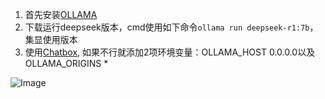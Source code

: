 1. 首先安装[OLLAMA](https://ollama.com/)
2. 下载运行deepseek版本，cmd使用如下命令`ollama run deepseek-r1:7b`，集显使用版本
3. 使用[Chatbox](https://chatboxai.app/zh),
    如果不行就添加2项环境变量：OLLAMA_HOST  0.0.0.0以及OLLAMA_ORIGINS *

![Image](https://github.com/user-attachments/assets/e9002400-5588-40c6-9aae-b4878b38d82a)

